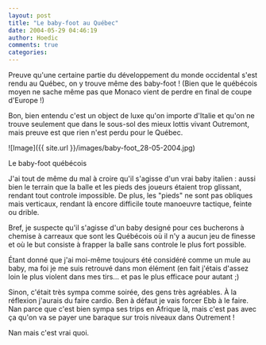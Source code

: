 ```yaml
---
layout: post
title: "Le baby-foot au Québec"
date: 2004-05-29 04:46:19
author: Hoedic
comments: true
categories: 
---
```



Preuve qu'une certaine partie du développement du monde occidental s'est rendu au Québec, on y trouve même des baby-foot ! (Bien que le québécois moyen ne sache même pas que Monaco vient de perdre en final de coupe d'Europe !)

Bon, bien entendu c'est un object de luxe qu'on importe d'Italie et qu'on ne trouve seulement que dans le sous-sol des mieux lottis vivant Outremont, mais preuve est que rien n'est perdu pour le Québec.

![Image]({{ site.url }}/images/baby-foot_28-05-2004.jpg)
<div class="photoattrib">Le baby-foot québécois</div>



J'ai tout de même du mal à croire qu'il s'agisse d'un vrai baby italien : aussi bien le terrain que la balle et les pieds des joueurs étaient trop glissant, rendant tout controle impossible. De plus, les "pieds" ne sont pas obliques mais verticaux, rendant là encore difficile toute manoeuvre tactique, feinte ou drible.

Bref, je suspecte qu'il s'agisse d'un baby designé pour ces bucherons à chemise à carreaux que sont les Québécois où il n'y a aucun jeu de finesse et où le but consiste à frapper la balle sans controle le plus fort possible.

Étant donné que j'ai moi-même toujours été considéré comme un mule au baby, ma foi je me suis retrouvé dans mon élément (en fait j'étais d'assez loin le plus violent dans mes tirs... et pas le plus efficace pour autant ;)

Sinon, c'était très sympa comme soirée, des gens très agréables. À la réflexion j'aurais du faire cardio. Ben à défaut je vais forcer Ebb à le faire. Nan parce que c'est bien sympa ses trips en Afrique là, mais c'est pas avec ça qu'on va se payer une baraque sur trois niveaux dans Outrement !

Nan mais c'est vrai quoi.